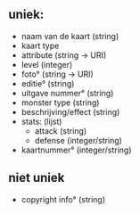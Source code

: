 
## uniek:
- naam van de kaart (string)
- kaart type
- attribute (string -> URI)
- level (integer)
- foto° (string -> URI)
- editie° (string)
- uitgave nummer° (string)
- monster type (string)
- beschrijving/effect (string)
- stats: (lijst)
    - attack (string)
    - defense (integer/string)
- kaartnummer° (integer/string)
 ## niet uniek
- copyright info° (string)